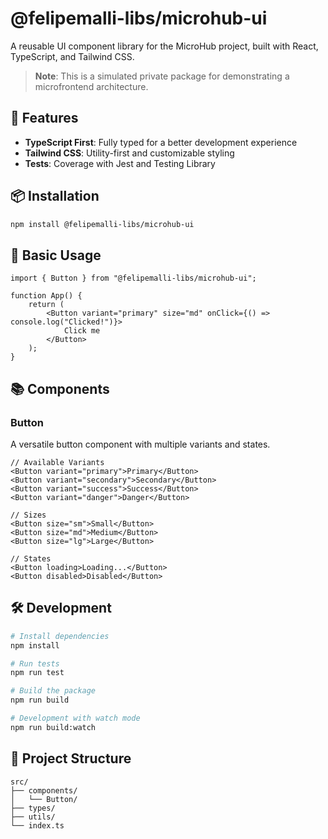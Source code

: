 # @felipemalli-libs/microhub-ui

A reusable UI component library for the MicroHub project, built with React, TypeScript, and Tailwind CSS.

> **Note**: This is a simulated private package for demonstrating a microfrontend architecture.

## 🚀 Features

- **TypeScript First**: Fully typed for a better development experience
- **Tailwind CSS**: Utility-first and customizable styling
- **Tests**: Coverage with Jest and Testing Library

## 📦 Installation

```bash
npm install @felipemalli-libs/microhub-ui
```

## 🎯 Basic Usage

```tsx
import { Button } from "@felipemalli-libs/microhub-ui";

function App() {
	return (
		<Button variant="primary" size="md" onClick={() => console.log("Clicked!")}>
			Click me
		</Button>
	);
}
```

## 📚 Components

### Button

A versatile button component with multiple variants and states.

```tsx
// Available Variants
<Button variant="primary">Primary</Button>
<Button variant="secondary">Secondary</Button>
<Button variant="success">Success</Button>
<Button variant="danger">Danger</Button>

// Sizes
<Button size="sm">Small</Button>
<Button size="md">Medium</Button>
<Button size="lg">Large</Button>

// States
<Button loading>Loading...</Button>
<Button disabled>Disabled</Button>
```

## 🛠️ Development

```bash
# Install dependencies
npm install

# Run tests
npm run test

# Build the package
npm run build

# Development with watch mode
npm run build:watch
```

## 📁 Project Structure

```
src/
├── components/
│   └── Button/
├── types/
├── utils/
└── index.ts
```
